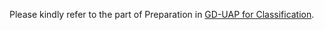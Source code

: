 Please kindly refer to the part of Preparation in [GD-UAP for Classification](https://github.com/val-iisc/GD-UAP/tree/master/classification).
